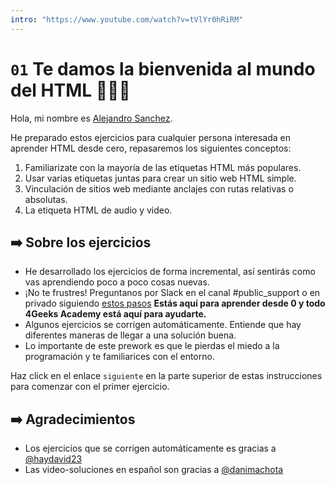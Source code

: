 ```yaml
---
intro: "https://www.youtube.com/watch?v=tVlYr0hRiRM"
---
```

# `01`  Te damos la bienvenida al mundo del HTML 🖖🧑‍💻

Hola, mi nombre es [Alejandro Sanchez](https://twitter.com/alesanchezr).

He preparado estos ejercicios para cualquier persona interesada en aprender HTML desde cero, repasaremos los siguientes conceptos:

1. Familiarizate con la mayoría de las etiquetas HTML más populares.
2. Usar varias etiquetas juntas para crear un sitio web HTML simple.
3. Vinculación de sitios web mediante anclajes con rutas relativas o absolutas.
4. La etiqueta HTML de audio y video.

## ➡️ Sobre los ejercicios

- He desarrollado los ejercicios de forma incremental, así sentirás como vas aprendiendo poco a poco cosas nuevas.
- ¡No te frustres! Preguntanos por Slack en el canal #public_support o en privado siguiendo [estos pasos](https://content.breatheco.de/es/how-to/ask) 
**Estás aquí para aprender desde 0 y todo 4Geeks Academy está aquí para ayudarte.**
- Algunos ejercicios se corrigen automáticamente. Entiende que hay diferentes maneras de llegar a una solución buena.
- Lo importante de este prework es que le pierdas el miedo a la programación y te familiarices con el entorno.


Haz click en el enlace `siguiente` en la parte superior de estas instrucciones para comenzar con el primer ejercicio.


## ➡️ Agradecimientos
- Los ejercicios que se corrigen automáticamente es gracias a [@haydavid23](https://github.com/haydavid23)
- Las video-soluciones en español son gracias a [@danimachota](https://twitter.com/danimachota)
